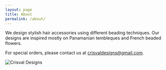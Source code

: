 ```yaml
---
layout: page
title: About
permalink: /about/
---
```


We design stylish hair accessories using different beading techniques. Our designs are inspired mostly on Panamanian tembleques and French beaded flowers.

For special orders, please contact us at [crisvaldesigns@gmail.com](mailto:crisvaldesigns@gmail.com).

<img src="../img/IMG_2186.jpg" alt="Crisval Designs" class="center" /> 

